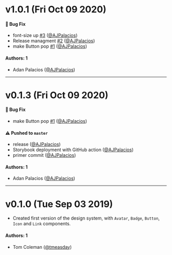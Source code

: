 # v1.0.1 (Fri Oct 09 2020)

#### 🐛 Bug Fix

- font-size up [#3](https://github.com/AJPalacios/learnstorybook-design-system/pull/3) ([@AJPalacios](https://github.com/AJPalacios))
- Release managment [#2](https://github.com/AJPalacios/learnstorybook-design-system/pull/2) ([@AJPalacios](https://github.com/AJPalacios))
- make Button pop [#1](https://github.com/AJPalacios/learnstorybook-design-system/pull/1) ([@AJPalacios](https://github.com/AJPalacios))

#### Authors: 1

- Adan Palacios  ([@AJPalacios](https://github.com/AJPalacios))

---

# v0.1.3 (Fri Oct 09 2020)

#### 🐛 Bug Fix

- make Button pop [#1](https://github.com/AJPalacios/learnstorybook-design-system/pull/1) ([@AJPalacios](https://github.com/AJPalacios))

#### ⚠️ Pushed to `master`

- release ([@AJPalacios](https://github.com/AJPalacios))
- Storybook deployment with GitHub action ([@AJPalacios](https://github.com/AJPalacios))
- primer commit ([@AJPalacios](https://github.com/AJPalacios))

#### Authors: 1

- Adan Palacios  ([@AJPalacios](https://github.com/AJPalacios))

---

# v0.1.0 (Tue Sep 03 2019)

- Created first version of the design system, with `Avatar`, `Badge`, `Button`, `Icon` and `Link` components.

#### Authors: 1

- Tom Coleman ([@tmeasday](https://github.com/tmeasday))
